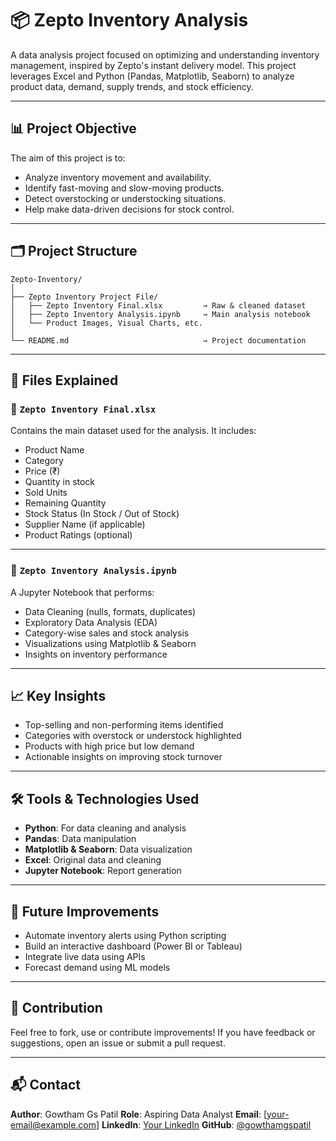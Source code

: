 # 📦 Zepto Inventory Analysis

A data analysis project focused on optimizing and understanding inventory management, inspired by Zepto's instant delivery model. This project leverages Excel and Python (Pandas, Matplotlib, Seaborn) to analyze product data, demand, supply trends, and stock efficiency.

---

## 📊 Project Objective

The aim of this project is to:

* Analyze inventory movement and availability.
* Identify fast-moving and slow-moving products.
* Detect overstocking or understocking situations.
* Help make data-driven decisions for stock control.

---

## 🗂️ Project Structure

```
Zepto-Inventory/
│
├── Zepto Inventory Project File/
│   ├── Zepto Inventory Final.xlsx         → Raw & cleaned dataset
│   ├── Zepto Inventory Analysis.ipynb     → Main analysis notebook
│   └── Product Images, Visual Charts, etc.
│
└── README.md                              → Project documentation
```

---

## 📁 Files Explained

### 📘 `Zepto Inventory Final.xlsx`

Contains the main dataset used for the analysis. It includes:

* Product Name
* Category
* Price (₹)
* Quantity in stock
* Sold Units
* Remaining Quantity
* Stock Status (In Stock / Out of Stock)
* Supplier Name (if applicable)
* Product Ratings (optional)

---

### 📓 `Zepto Inventory Analysis.ipynb`

A Jupyter Notebook that performs:

* Data Cleaning (nulls, formats, duplicates)
* Exploratory Data Analysis (EDA)
* Category-wise sales and stock analysis
* Visualizations using Matplotlib & Seaborn
* Insights on inventory performance

---

## 📈 Key Insights

* Top-selling and non-performing items identified
* Categories with overstock or understock highlighted
* Products with high price but low demand
* Actionable insights on improving stock turnover

---

## 🛠️ Tools & Technologies Used

* **Python**: For data cleaning and analysis
* **Pandas**: Data manipulation
* **Matplotlib & Seaborn**: Data visualization
* **Excel**: Original data and cleaning
* **Jupyter Notebook**: Report generation

---

## 📌 Future Improvements

* Automate inventory alerts using Python scripting
* Build an interactive dashboard (Power BI or Tableau)
* Integrate live data using APIs
* Forecast demand using ML models

---

## 🤝 Contribution

Feel free to fork, use or contribute improvements!
If you have feedback or suggestions, open an issue or submit a pull request.

---

## 📬 Contact

**Author**: Gowtham Gs Patil
**Role**: Aspiring Data Analyst
**Email**: \[[your-email@example.com](gowthamgshivamurthy@gmail.com)]
**LinkedIn**: [Your LinkedIn](https://www.linkedin.com/in/gowthamgshivamuthy)
**GitHub**: [@gowthamgspatil](https://github.com/gowthamgspatil)
